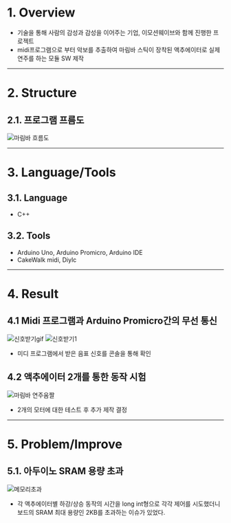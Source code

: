 

# 1. Overview
* 기술을 통해 사람의 감성과 감성을 이어주는 기업, 이모션웨이브와 함께 진행한 프로젝트
* midi프로그램으로 부터 악보를 추출하여 마림바 스틱이 장착된 액추에이터로 실제 연주를 하는 모듈 SW 제작
****
# 2. Structure
## 2.1. 프로그램 프름도
![마림바 흐름도](https://user-images.githubusercontent.com/52540882/116779905-059de080-aab4-11eb-96ee-aabe680f59f6.PNG)
   
****
# 3. Language/Tools
## 3.1. Language
* C++
## 3.2. Tools
* Arduino Uno, Arduino Promicro,  Arduino IDE
* CakeWalk midi, Diylc
****
   
# 4. Result
## 4.1 Midi 프로그램과 Arduino Promicro간의 무선 통신
![신호받기gif](https://user-images.githubusercontent.com/52540882/116780616-c3c36900-aab8-11eb-8e79-b20d60355e9e.gif)
![신호받기1](https://user-images.githubusercontent.com/52540882/116780337-0ab05f00-aab7-11eb-9150-bd82fcb4a19b.png)
* 미디 프로그램에서 받은 음표 신호를 콘솔을 통해 확인   

## 4.2 액추에이터 2개를 통한 동작 시험
![마림바 연주움짤](https://user-images.githubusercontent.com/52540882/116780741-6aa80500-aab9-11eb-925d-dd9dd246f97b.gif)
* 2개의 모터에 대한 테스트 후 추가 제작 결정

****
# 5. Problem/Improve
## 5.1. 아두이노 SRAM 용량 초과
![메모리초과](https://user-images.githubusercontent.com/52540882/116779903-033b8680-aab4-11eb-999d-4c30066a7840.png)   
* 각 액추에이터별 하강/상승 동작의 시간을 long int형으로 각각 제어를 시도했더니 보드의 SRAM 최대 용량인 2KB를 초과하는 이슈가 있었다.

